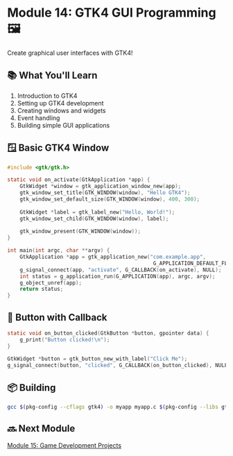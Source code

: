 # Module 14: GTK4 GUI Programming 🖼️

Create graphical user interfaces with GTK4!

## 📚 What You'll Learn

1. Introduction to GTK4
2. Setting up GTK4 development
3. Creating windows and widgets
4. Event handling
5. Building simple GUI applications

## 🪟 Basic GTK4 Window

```c
#include <gtk/gtk.h>

static void on_activate(GtkApplication *app) {
    GtkWidget *window = gtk_application_window_new(app);
    gtk_window_set_title(GTK_WINDOW(window), "Hello GTK4");
    gtk_window_set_default_size(GTK_WINDOW(window), 400, 300);
    
    GtkWidget *label = gtk_label_new("Hello, World!");
    gtk_window_set_child(GTK_WINDOW(window), label);
    
    gtk_window_present(GTK_WINDOW(window));
}

int main(int argc, char **argv) {
    GtkApplication *app = gtk_application_new("com.example.app", 
                                               G_APPLICATION_DEFAULT_FLAGS);
    g_signal_connect(app, "activate", G_CALLBACK(on_activate), NULL);
    int status = g_application_run(G_APPLICATION(app), argc, argv);
    g_object_unref(app);
    return status;
}
```

## 🔘 Button with Callback

```c
static void on_button_clicked(GtkButton *button, gpointer data) {
    g_print("Button clicked!\n");
}

GtkWidget *button = gtk_button_new_with_label("Click Me");
g_signal_connect(button, "clicked", G_CALLBACK(on_button_clicked), NULL);
```

## 📦 Building

```bash
gcc $(pkg-config --cflags gtk4) -o myapp myapp.c $(pkg-config --libs gtk4)
```

## 🔜 Next Module

[Module 15: Game Development Projects](../15-game-projects/README.md)

